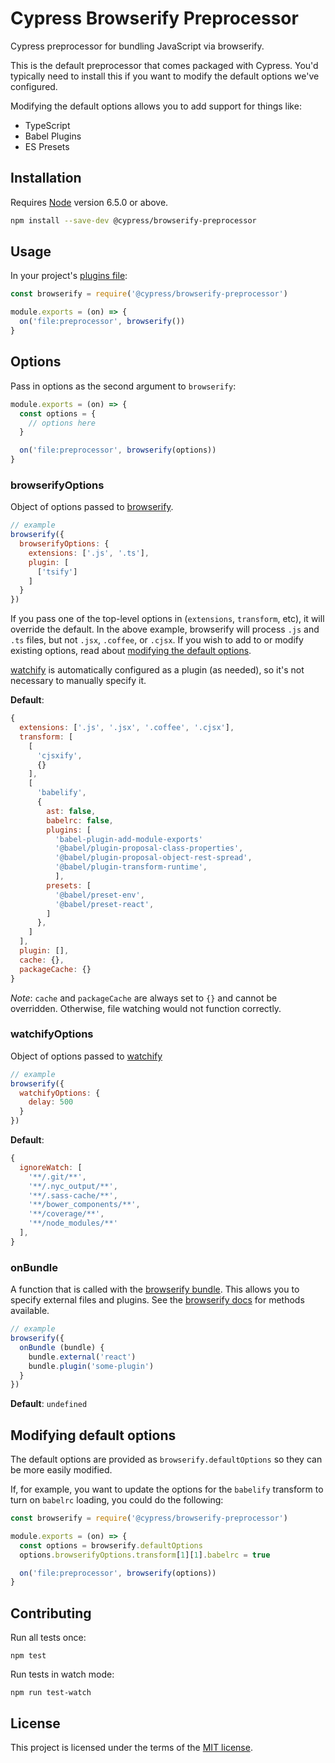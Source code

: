 # Cypress Browserify Preprocessor

Cypress preprocessor for bundling JavaScript via browserify.

This is the default preprocessor that comes packaged with Cypress. You'd typically need to install this if you want to modify the default options we've configured.

Modifying the default options allows you to add support for things like:

- TypeScript
- Babel Plugins
- ES Presets

## Installation

Requires [Node](https://nodejs.org/en/) version 6.5.0 or above.

```sh
npm install --save-dev @cypress/browserify-preprocessor
```

## Usage

In your project's [plugins file](https://on.cypress.io/plugins-guide):

```javascript
const browserify = require('@cypress/browserify-preprocessor')

module.exports = (on) => {
  on('file:preprocessor', browserify())
}
```

## Options

Pass in options as the second argument to `browserify`:

```javascript
module.exports = (on) => {
  const options = {
    // options here
  }

  on('file:preprocessor', browserify(options))
}
```

### browserifyOptions

Object of options passed to [browserify](https://github.com/browserify/browserify#browserifyfiles--opts).

```javascript
// example
browserify({
  browserifyOptions: {
    extensions: ['.js', '.ts'],
    plugin: [
      ['tsify']
    ]
  }
})
```

If you pass one of the top-level options in (`extensions`, `transform`, etc), it will override the default. In the above example, browserify will process `.js` and `.ts` files, but not `.jsx`, `.coffee`, or `.cjsx`. If you wish to add to or modify existing options, read about [modifying the default options](#modifying-default-options).

[watchify](https://github.com/browserify/watchify) is automatically configured as a plugin (as needed), so it's not necessary to manually specify it.

**Default**:

```javascript
{
  extensions: ['.js', '.jsx', '.coffee', '.cjsx'],
  transform: [
    [
      'cjsxify',
      {}
    ],
    [
      'babelify',
      {
        ast: false,
        babelrc: false,
        plugins: [
          'babel-plugin-add-module-exports'
          '@babel/plugin-proposal-class-properties',
          '@babel/plugin-proposal-object-rest-spread',
          '@babel/plugin-transform-runtime',
          ],
        presets: [
          '@babel/preset-env',
          '@babel/preset-react',
        ]
      },
    ]
  ],
  plugin: [],
  cache: {},
  packageCache: {}
}
```

*Note*: `cache` and `packageCache` are always set to `{}` and cannot be overridden. Otherwise, file watching would not function correctly.

### watchifyOptions

Object of options passed to [watchify](https://github.com/browserify/watchify#options)

```javascript
// example
browserify({
  watchifyOptions: {
    delay: 500
  }
})
```

**Default**:

```javascript
{
  ignoreWatch: [
    '**/.git/**',
    '**/.nyc_output/**',
    '**/.sass-cache/**',
    '**/bower_components/**',
    '**/coverage/**',
    '**/node_modules/**'
  ],
}
```

### onBundle

A function that is called with the [browserify bundle](https://github.com/browserify/browserify#browserifyfiles--opts). This allows you to specify external files and plugins. See the [browserify docs](https://github.com/browserify/browserify#baddfile-opts) for methods available.

```javascript
// example
browserify({
  onBundle (bundle) {
    bundle.external('react')
    bundle.plugin('some-plugin')
  }
})
```

**Default**: `undefined`

## Modifying default options

The default options are provided as `browserify.defaultOptions` so they can be more easily modified.

If, for example, you want to update the options for the `babelify` transform to turn on `babelrc` loading, you could do the following:

```javascript
const browserify = require('@cypress/browserify-preprocessor')

module.exports = (on) => {
  const options = browserify.defaultOptions
  options.browserifyOptions.transform[1][1].babelrc = true

  on('file:preprocessor', browserify(options))
}
```

## Contributing

Run all tests once:

```shell
npm test
```

Run tests in watch mode:

```shell
npm run test-watch
```

## License

This project is licensed under the terms of the [MIT license](/LICENSE.md).
